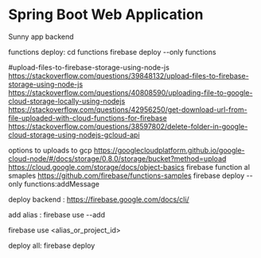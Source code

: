 # Spring Boot Web Application

Sunny app backend


functions deploy:
cd functions
firebase deploy --only functions




#upload-files-to-firebase-storage-using-node-js
https://stackoverflow.com/questions/39848132/upload-files-to-firebase-storage-using-node-js
https://stackoverflow.com/questions/40808590/uploading-file-to-google-cloud-storage-locally-using-nodejs
https://stackoverflow.com/questions/42956250/get-download-url-from-file-uploaded-with-cloud-functions-for-firebase
https://stackoverflow.com/questions/38597802/delete-folder-in-google-cloud-storage-using-nodejs-gcloud-api


options to uploads to gcp https://googlecloudplatform.github.io/google-cloud-node/#/docs/storage/0.8.0/storage/bucket?method=upload
https://cloud.google.com/storage/docs/object-basics
firebase function al smaples https://github.com/firebase/functions-samples
firebase deploy --only functions:addMessage

deploy backend :
https://firebase.google.com/docs/cli/

add alias :
firebase use --add

firebase use <alias_or_project_id>

deploy all:
firebase deploy

